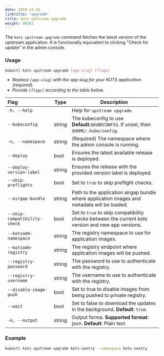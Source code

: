 ```yaml
---
date: 2019-12-16
linktitle: "upgrade"
title: kots upstream upgrade
weight: 90181
---
```


The `kots upstream upgrade` command fetches the latest version of the upstream application.
It is functionally equivalent to clicking "Check for update" in the admin console.

### Usage
```bash
kubectl kots upstream upgrade [app-slug] [flags]
```
* _Replace `[app-slug]` with the app slug for your KOTS application (required)._
* _Provide `[flags]` according to the table below._

| Flag                              | Type   | Description                                                                                      |
|:----------------------------------|--------|--------------------------------------------------------------------------------------------------|
| `-h, --help`                      |        | Help for `upstream upgrade`.                                                                        |
| `--kubeconfig`                    | string | The kubeconfig to use **Default**:`$KUBECONFIG`. If unset, then `$HOME/.kube/config`.          |
| `-n, --namespace`                 | string | (Required) The namespace where the admin console is running.                                    |
| `--deploy`                        | bool   | Ensures the latest available release is deployed.                                                 |
| `--deploy-version-label`          | string | Ensures the release with the provided version label is deployed.                                  |
| `--skip-preflights`               | bool   | Set to `true` to skip preflight checks.                                                             |
| `--airgap-bundle`                 | string | Path to the application airgap bundle where application images and metadata will be loaded.  |
| `--skip-compatibility-check`      | bool   | Set to `true` to skip compatibility checks between the current kots version and new app versions. |
| `--kotsadm-namespace`             | string | The registry namespace to use for application images.                                             |
| `--kotsadm-registry`              | string | The registry endpoint where application images will be pushed.                                  |
| `--registry-password`             | string | The password to use to authenticate with the registry.                                            |
| `--registry-username`             | string | The username to use to authenticate with the registry.                                            |
| `--disable-image-push`            | bool   | Set to true to disable images from being pushed to private registry.                              |
| `--wait`                          | bool   | Set to false to download the updates in the background. **Default**: `true`.                        |
| `-o, --output`                    | string | Output forma. **Supported format**: json. **Default**: Plain text.                  |

### Example
```bash
kubectl kots upstream upgrade kots-sentry --namespace kots-sentry
```
